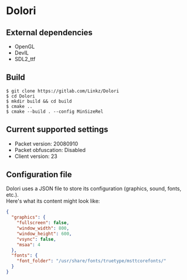 Dolori
=======

External dependencies
---------
* OpenGL
* DevIL
* SDL2_ttf

Build
-----
```shell
$ git clone https://gitlab.com/Linkz/Dolori
$ cd Dolori
$ mkdir build && cd build
$ cmake ..
$ cmake --build . --config MinSizeRel
```

Current supported settings
--------------------------
* Packet version: 20080910
* Packet obfuscation: Disabled
* Client version: 23

Configuration file
------------------
Dolori uses a JSON file to store its configuration (graphics, sound, fonts, etc.).  
Here's what its content might look like:

```json
{
  "graphics": {
    "fullscreen": false,
    "window_width": 800,
    "window_height": 600,
	"vsync": false,
    "msaa": 4
  },
  "fonts": {
    "font_folder": "/usr/share/fonts/truetype/msttcorefonts/"
  }
}
```
